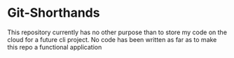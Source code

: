 # Git-Shorthands
This repository currently has no other purpose than to
store my code on the cloud for a future cli project. No code has been written as far as to make this
repo a functional application
